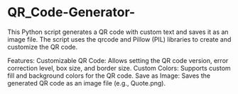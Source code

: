 # QR_Code-Generator-
This Python script generates a QR code with custom text and saves it as an image file. 
The script uses the qrcode and Pillow (PIL) libraries to create and customize the QR code.

Features:
Customizable QR Code: Allows setting the QR code version, error correction level, box size, and border size.
Custom Colors: Supports custom fill and background colors for the QR code.
Save as Image: Saves the generated QR code as an image file (e.g., Quote.png).

